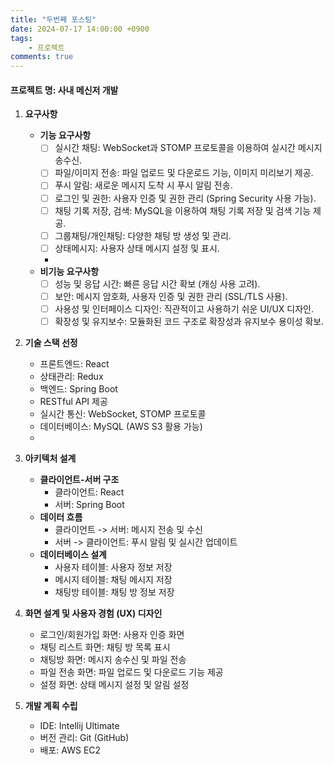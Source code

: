 ```yaml
---
title: "두번째 포스팅"
date: 2024-07-17 14:00:00 +0900
tags: 
    - 프로젝트
comments: true
---
```


#### 프로젝트 명: 사내 메신저 개발

1. **요구사항**
    - **기능 요구사항**
        - [ ] 실시간 채팅: WebSocket과 STOMP 프로토콜을 이용하여 실시간 메시지 송수신.
        - [ ] 파일/이미지 전송: 파일 업로드 및 다운로드 기능, 이미지 미리보기 제공.
        - [ ] 푸시 알림: 새로운 메시지 도착 시 푸시 알림 전송.
        - [ ] 로그인 및 권한: 사용자 인증 및 권한 관리 (Spring Security 사용 가능).
        - [ ] 채팅 기록 저장, 검색: MySQL을 이용하여 채팅 기록 저장 및 검색 기능 제공.
        - [ ] 그룹채팅/개인채팅: 다양한 채팅 방 생성 및 관리.
        - [ ] 상태메시지: 사용자 상태 메시지 설정 및 표시.
        -
    - **비기능 요구사항**
        - [ ] 성능 및 응답 시간: 빠른 응답 시간 확보 (캐싱 사용 고려).
        - [ ] 보안: 메시지 암호화, 사용자 인증 및 권한 관리 (SSL/TLS 사용).
        - [ ] 사용성 및 인터페이스 디자인: 직관적이고 사용하기 쉬운 UI/UX 디자인.
        - [ ] 확장성 및 유지보수: 모듈화된 코드 구조로 확장성과 유지보수 용이성 확보.

2. **기술 스택 선정**
    - 프론트엔드: React
    - 상태관리: Redux
    - 백엔드: Spring Boot
    - RESTful API 제공
    - 실시간 통신: WebSocket, STOMP 프로토콜
    - 데이터베이스: MySQL (AWS S3 활용 가능)
    -
3. **아키텍처 설계**
    - **클라이언트-서버 구조**
        - 클라이언트: React
        - 서버: Spring Boot
    - **데이터 흐름**
        - 클라이언트 -> 서버: 메시지 전송 및 수신
        - 서버 -> 클라이언트: 푸시 알림 및 실시간 업데이트
    - **데이터베이스 설계**
        - 사용자 테이블: 사용자 정보 저장
        - 메시지 테이블: 채팅 메시지 저장
        - 채팅방 테이블: 채팅 방 정보 저장

4. **화면 설계 및 사용자 경험 (UX) 디자인**
    - 로그인/회원가입 화면: 사용자 인증 화면
    - 채팅 리스트 화면: 채팅 방 목록 표시
    - 채팅방 화면: 메시지 송수신 및 파일 전송
    - 파일 전송 화면: 파일 업로드 및 다운로드 기능 제공
    - 설정 화면: 상태 메시지 설정 및 알림 설정
1. **개발 계획 수립**
    - IDE: Intellij Ultimate
    - 버전 관리: Git (GitHub)
    - 배포: AWS EC2

